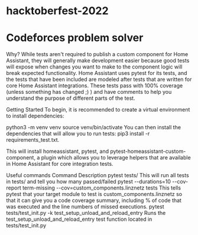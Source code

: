 # hacktoberfest-2022

# Codeforces problem solver

Why?
While tests aren't required to publish a custom component for Home Assistant, they will generally make development easier because good tests will expose when changes you want to make to the component logic will break expected functionality. Home Assistant uses pytest for its tests, and the tests that have been included are modeled after tests that are written for core Home Assistant integrations. These tests pass with 100% coverage (unless something has changed ;) ) and have comments to help you understand the purpose of different parts of the test.

Getting Started
To begin, it is recommended to create a virtual environment to install dependencies:

python3 -m venv venv
source venv/bin/activate
You can then install the dependencies that will allow you to run tests: pip3 install -r requirements_test.txt.

This will install homeassistant, pytest, and pytest-homeassistant-custom-component, a plugin which allows you to leverage helpers that are available in Home Assistant for core integration tests.

Useful commands
Command	Description
pytest tests/	This will run all tests in tests/ and tell you how many passed/failed
pytest --durations=10 --cov-report term-missing --cov=custom_components.linznetz tests	This tells pytest that your target module to test is custom_components.linznetz so that it can give you a code coverage summary, including % of code that was executed and the line numbers of missed executions.
pytest tests/test_init.py -k test_setup_unload_and_reload_entry	Runs the test_setup_unload_and_reload_entry test function located in tests/test_init.py
